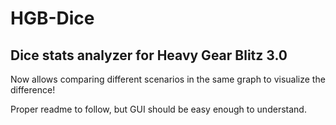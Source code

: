# HGB-Dice
## Dice stats analyzer for Heavy Gear Blitz 3.0

Now allows comparing different scenarios in the same graph to visualize the difference!

Proper readme to follow, but GUI should be easy enough to understand.
